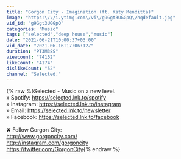 ```yaml
---
title: "Gorgon City - Imagination (ft. Katy Menditta)"
image: "https:\/\/i.ytimg.com\/vi\/g9Ggt3UGGpQ\/hqdefault.jpg"
vid_id: "g9Ggt3UGGpQ"
categories: "Music"
tags: ["selected","deep house","music"]
date: "2021-06-21T10:00:37+03:00"
vid_date: "2021-06-16T17:06:12Z"
duration: "PT3M38S"
viewcount: "74152"
likeCount: "4174"
dislikeCount: "52"
channel: "Selected."
---
```

{% raw %}Selected - Music on a new level.<br />» Spotify: <a rel="nofollow" target="blank" href="https://selected.lnk.to/spotify">https://selected.lnk.to/spotify</a><br />» Instagram: <a rel="nofollow" target="blank" href="https://selected.lnk.to/instagram">https://selected.lnk.to/instagram</a><br />» Email: <a rel="nofollow" target="blank" href="https://selected.lnk.to/newsletter">https://selected.lnk.to/newsletter</a><br />» Facebook: <a rel="nofollow" target="blank" href="https://selected.lnk.to/facebook">https://selected.lnk.to/facebook</a><br /><br />✘ Follow Gorgon City: <br /><a rel="nofollow" target="blank" href="http://www.gorgoncity.com/​">http://www.gorgoncity.com/​</a> <br /><a rel="nofollow" target="blank" href="http://instagram.com/gorgoncity​">http://instagram.com/gorgoncity​</a><br /><a rel="nofollow" target="blank" href="https://twitter.com/GorgonCity​">https://twitter.com/GorgonCity​</a>{% endraw %}
